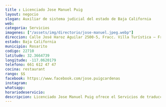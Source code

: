 ```yaml
---
title : Licenciado Jose Manuel Puig
layout: negocio
slogan: Auxiliar de sistema judicial del estado de Baja California
web:
categoria: Servicios
imagenes: ["/assets/img/directorio/jose-manuel.jpeg.webp"]
direccion: Calle José Haroz Aguilar 2500-5, Fracc. Villa Turística – Frente a la puerta trasera del Palacio Municipal, Playas de Rosarito,  B. C., 22710
estado: Baja California
municipio: Rosarito
codigo: 22710
latitude: 32.3664739
longitude: -117.0620179
telefono: 661 612 47 47
cocina: restaurant
rango: $$
facebook: https://www.facebook.com/jose.puigcardenas
instagram: 
whatsapp: 
horariodeservicio:
descripcion: Licenciado Jose Manuel Puig ofrece el Servicios de traducción – Translation Services. Doble Nacionalidad – Double Nationality. Trámites de todo tipo -  We help you with all your government processes.
---
```

<!--**Telefono:** <a href="tel:+526616124747">661 612 47 47</a> **Fax:** <a href="tel:+526616124556">661 612 45 56 </a--> 

<!--**Phone. in the US:** <a href="tel:6197300654">619 730 06 54 </a-->

<!--**Email:** <chemanelpuig@gmail.com-->

<!--**P. O. BOX** 439030, SUITE 259, SAN YSIDRO, CA., 92143-->